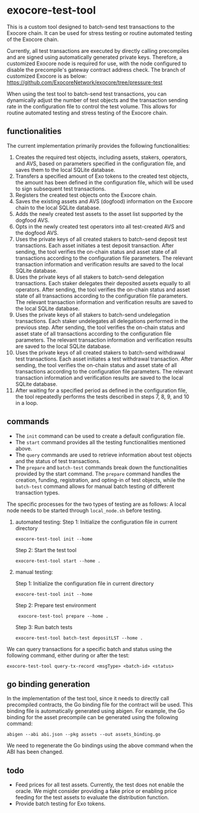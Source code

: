 # exocore-test-tool

This is a custom tool designed to batch-send test transactions to the Exocore chain. It can be used for stress testing
or routine automated testing of the Exocore chain.

Currently, all test transactions are executed by directly calling precompiles and are signed using automatically
generated private keys. Therefore, a customized Exocore node is required for use, with the node configured to disable
the precompile's gateway contract address check. The branch of customized Exocore is as below:
https://github.com/ExocoreNetwork/exocore/tree/pressure-test

When using the test tool to batch-send test transactions, you can dynamically adjust the number of test objects and the
transaction sending rate in the configuration file to control the test volume. This allows for routine automated testing
and stress testing of the Exocore chain.

## functionalities

The current implementation primarily provides the following functionalities:

1. Creates the required test objects, including assets, stakers, operators, and AVS, based on parameters specified in
   the configuration file, and saves them to the local SQLite database.
2. Transfers a specified amount of Exo tokens to the created test objects, the amount has been defined in the
   configuration file, which will be used to sign subsequent test transactions.
3. Registers the created test objects onto the Exocore chain.
4. Saves the existing assets and AVS (dogfood) information on the Exocore chain to the local SQLite database.
5. Adds the newly created test assets to the asset list supported by the dogfood AVS.
6. Opts in the newly created test operators into all test-created AVS and the dogfood AVS.
7. Uses the private keys of all created stakers to batch-send deposit test transactions. Each asset initiates a test
   deposit transaction. After sending, the tool verifies the on-chain status and asset state of all transactions
   according to the configuration file parameters. The relevant transaction information and verification results are
   saved to the local SQLite database.
8. Uses the private keys of all stakers to batch-send delegation transactions. Each staker delegates their deposited
   assets equally to all operators. After sending, the tool verifies the on-chain status and asset state of all
   transactions according to the configuration file parameters. The relevant transaction information and verification
   results are saved to the local SQLite database.
9. Uses the private keys of all stakers to batch-send undelegation transactions. Each staker undelegates all delegations
   performed in the previous step. After sending, the tool verifies the on-chain status and asset state of all
   transactions according to the configuration file parameters. The relevant transaction information and verification
   results are saved to the local SQLite database.
10. Uses the private keys of all created stakers to batch-send withdrawal test transactions. Each asset initiates a test
    withdrawal transaction. After sending, the tool verifies the on-chain status and asset state of all transactions
    according to the configuration file parameters. The relevant transaction information and verification results are
    saved to the local SQLite database.
11. After waiting for a specified period as defined in the configuration file, the tool repeatedly performs the tests
    described in steps 7, 8, 9, and 10 in a loop.

## commands

* The `init` command can be used to create a default configuration file.
* The `start` command provides all the testing functionalities mentioned above.
* The `query` commands are used to retrieve information about test objects and the status of test transactions.
* The `prepare` and `batch-test` commands break down the functionalities provided by the start command. The `prepare`
  command handles the creation, funding, registration, and opting-in of test objects, while the `batch-test` command
  allows for manual batch testing of different transaction types.

The specific processes for the two types of testing are as follows:
A local node needs to be started through `local_node.sh` before testing.

1. automated testing:
    Step 1: Initialize the configuration file in current directory

    ```shell
    exocore-test-tool init --home
    ```

    Step 2: Start the test tool

    ```shell
    exocore-test-tool start --home .
    ```

2. manual testing:

    Step 1: Initialize the configuration file in current directory

    ```shell
    exocore-test-tool init --home
    ```

    Step 2: Prepare test environment

    ```shell
     exocore-test-tool prepare --home .
    ```

    Step 3: Run batch tests

    ```shell
    exocore-test-tool batch-test depositLST --home .
    ```

We can query transactions for a specific batch and status using the following command, either during or after the test:

```shell
exocore-test-tool query-tx-record <msgType> <batch-id> <status>
```

## go binding generation

In the implementation of the test tool, since it needs to directly call precompiled contracts, the Go binding file for
the contract will be used. This binding file is automatically generated using abigen. For example, the Go binding for
the asset precompile can be generated using the following command:

```shell
abigen --abi abi.json --pkg assets --out assets_binding.go  
```

We need to regenerate the Go bindings using the above command when the ABI has been changed.

## todo

* Feed prices for all test assets. Currently, the test does not enable the oracle. We might consider providing a fake
  price or enabling price feeding for the test assets to evaluate the distribution function.
* Provide batch testing for Exo tokens.
